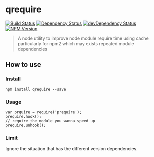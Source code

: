 qrequire
======

[![Build Status](https://travis-ci.org/wuhy/asset-util.svg?branch=master)](https://travis-ci.org/wuhy/qrequire) [![Dependency Status](https://david-dm.org/wuhy/qrequire.svg)](https://david-dm.org/wuhy/qrequire) [![devDependency Status](https://david-dm.org/wuhy/qrequire/dev-status.svg)](https://david-dm.org/wuhy/qrequire#info=devDependencies) [![NPM Version](https://img.shields.io/npm/v/qrequire.svg?style=flat)](https://npmjs.org/package/qrequire)

> A node utility to improve node module require time using cache particularly for npm2 which may exists repeated module dependencies

## How to use

### Install

```shell
npm install qrequire --save
```
### Usage

```javasript
var prquire = require('prequire');
prequire.hook();
// require the module you wanna speed up
prequire.unhook();

```

### Limit

Ignore the situation that has the different version dependencies.
